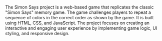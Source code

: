 The Simon Says project is a web-based game that replicates the classic "Simon Says" memory game. The game challenges players to repeat a sequence of colors in the correct order as shown by the game. It is built using HTML, CSS, and JavaScript. The project focuses on creating an interactive and engaging user experience by implementing game logic, UI styling, and responsive design.
